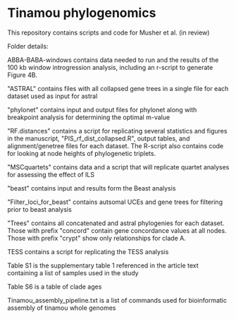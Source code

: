 # Tinamou phylogenomics
This repository contains scripts and code for Musher et al. (in review)

Folder details:

ABBA-BABA-windows contains data needed to run and the results of the 100 kb window introgression analysis, including an r-script to generate Figure 4B.

"ASTRAL" contains files with all collapsed gene trees in a single file for each dataset used as input for astral

"phylonet" contains input and output files for phylonet along with breakpoint analysis for determining the optimal m-value

"RF.distances" contains a script for replicating several statistics and figures in the manuscript, "PIS_rf_dist_collapsed.R", output tables, and alignment/genetree files for each dataset. The R-script also contains code for looking at node heights of phylogenetic triplets.

"MSCquartets" contains data and a script that will replicate quartet analyses for assessing the effect of ILS

"beast" contains input and results form the Beast analysis 

"Filter_loci_for_beast" contains autsomal UCEs and gene trees for filtering prior to beast analysis

"Trees" contains all concatenated and astral phylogenies for each dataset. Those with prefix "concord" contain gene concordance values at all nodes. Those with prefix "crypt" show only relationships for clade A.

TESS contains a script for replicating the TESS analysis

Table S1 is the supplementary table 1 referenced in the article text containing a list of samples used in the study

Table S6 is a table of clade ages

Tinamou_assembly_pipeline.txt is a list of commands used for bioinformatic assembly of tinamou whole genomes
